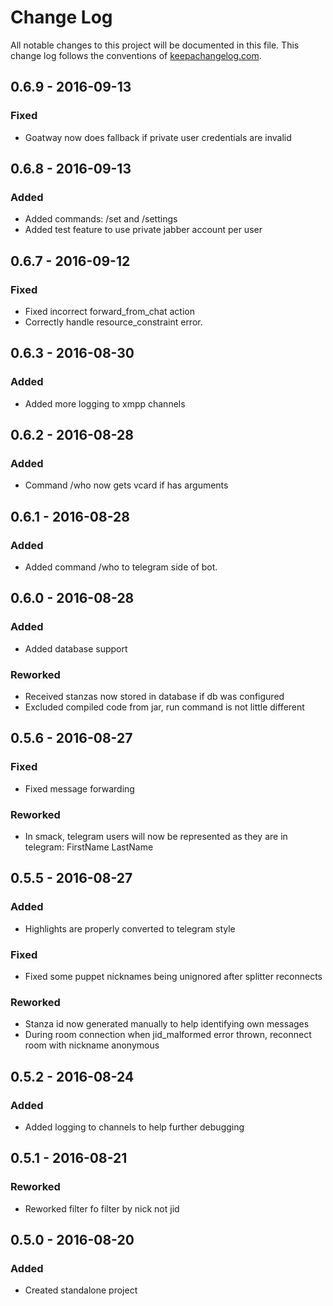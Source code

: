 # Change Log
All notable changes to this project will be documented in this file. This change log follows the conventions of [keepachangelog.com](http://keepachangelog.com/).

## 0.6.9 - 2016-09-13
### Fixed
- Goatway now does fallback if private user credentials are invalid

## 0.6.8 - 2016-09-13
### Added
- Added commands: /set and /settings
- Added test feature to use private jabber account per user

## 0.6.7 - 2016-09-12
### Fixed
- Fixed incorrect forward_from_chat action
- Correctly handle resource_constraint error.

## 0.6.3 - 2016-08-30
### Added
- Added more logging to xmpp channels


## 0.6.2 - 2016-08-28
### Added
- Command /who now gets vcard if has arguments

## 0.6.1 - 2016-08-28
### Added
- Added command /who to telegram side of bot.

## 0.6.0 - 2016-08-28
### Added
- Added database support

### Reworked
- Received stanzas now stored in database if db was configured
- Excluded compiled code from jar, run command is not little different

## 0.5.6 - 2016-08-27
### Fixed
- Fixed message forwarding

### Reworked
- In smack, telegram users will now be represented as they are in telegram: FirstName LastName

## 0.5.5 - 2016-08-27
### Added
- Highlights are properly converted to telegram style

### Fixed
- Fixed some puppet nicknames being unignored after splitter reconnects

### Reworked
- Stanza id now generated manually to help identifying own messages
- During room connection when jid_malformed error thrown, reconnect room with nickname anonymous

## 0.5.2 - 2016-08-24
### Added
- Added logging to channels to help further debugging

## 0.5.1 - 2016-08-21
### Reworked
- Reworked filter fo filter by nick not jid

## 0.5.0 - 2016-08-20
### Added
- Created standalone project
